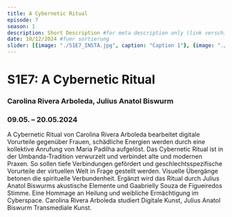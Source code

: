 ```yaml
---
title: A Cybernetic Ritual
episode: 7
season: 1
description: Short Description #for meta description only (link verschicken etc. nicht auf der seite zu sehen)
date: 10/12/2024 #fuer sortierung
slider: [{image: "./S1E7_INSTA.jpg", caption: "Caption 1"}, {image: "./S1E7_Screenshot©CarolinaRiveraArboleda.png", caption: "Caption 1"}]
---
```


# S1E7: A Cybernetic Ritual
### Carolina Rivera Arboleda, Julius Anatol Biswurm
### 09.05. – 20.05.2024
		
A Cybernetic Ritual von Carolina Rivera Arboleda bearbeitet digitale Vorurteile gegenüber Frauen, schädliche Energien werden durch eine kollektive Anrufung von Maria Padilha aufgelöst. Das Cybernetic Ritual ist in der Umbanda-Tradition verwurzelt und verbindet alte und modernen Praxen. So sollen tiefe Verbindungen gefördert und geschlechtsspezifische Vorurteile der virtuellen Welt in Frage gestellt werden. Visuelle Übergänge betonen die spirituelle Verbundenheit. Ergänzt wird das Ritual durch Julius Anatol Biswurms akustische Elemente und Gaabrielly Souza de Figueiredos Stimme. Eine Hommage an Heilung und weibliche Ermächtigung im Cyberspace. Carolina Rivera Arboleda studiert Digitale Kunst, Julius Anatol Biswurm Transmediale Kunst.


